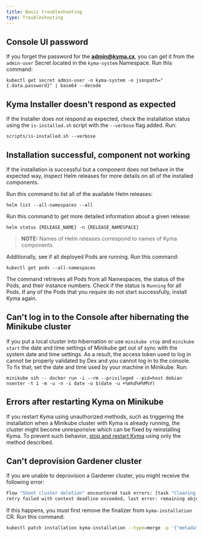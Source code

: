```yaml
---
title: Basic troubleshooting
type: Troubleshooting
---
```


## Console UI password

If you forget the password for the **admin@kyma.cx**, you can get it from the `admin-user` Secret located in the `kyma-system` Namespace. Run this command:

```
kubectl get secret admin-user -n kyma-system -o jsonpath="{.data.password}" | base64 --decode
```

## Kyma Installer doesn't respond as expected

If the Installer does not respond as expected, check the installation status using the `is-installed.sh` script with the `--verbose` flag added. Run:

```
scripts/is-installed.sh --verbose
```

## Installation successful, component not working

If the installation is successful but a component does not behave in the expected way, inspect Helm releases for more details on all of the installed components.

Run this command to list all of the available Helm releases:
```
helm list --all-namespaces --all
```

Run this command to get more detailed information about a given release:
```
helm status {RELEASE_NAME} -n {RELEASE_NAMESPACE}
```
>**NOTE:** Names of Helm releases correspond to names of Kyma components.


Additionally, see if all deployed Pods are running. Run this command:

```
kubectl get pods --all-namespaces
```
The command retrieves all Pods from all Namespaces, the status of the Pods, and their instance numbers. Check if the status is `Running` for all Pods. If any of the Pods that you require do not start successfully, install Kyma again.

## Can't log in to the Console after hibernating the Minikube cluster

If you put a local cluster into hibernation or use `minikube stop` and `minikube start` the date and time settings of Minikube get out of sync with the system date and time settings. As a result, the access token used to log in cannot be properly validated by Dex and you cannot log in to the console. To fix that, set the date and time used by your machine in Minikube. Run:

```
minikube ssh -- docker run -i --rm --privileged --pid=host debian nsenter -t 1 -m -u -n -i date -u $(date -u +%m%d%H%M%Y)
```

## Errors after restarting Kyma on Minikube

If you restart Kyma using unauthorized methods, such as triggering the installation when a Minikube cluster with Kyma is already running, the cluster might become unresponsive which can be fixed by reinstalling Kyma.
To prevent such behavior, [stop and restart Kyma](#installation-install-kyma-locally-stop-and-restart-kyma-without-reinstalling) using only the method described.

## Can't deprovision Gardener cluster

If you are unable to deprovision a Gardener cluster, you might receive the following error:

```bash
Flow "Shoot cluster deletion" encountered task errors: [task "Cleaning extended API groups" failed: 1 error occurred:
retry failed with context deadline exceeded, last error: remaining objects are still present: [*v1beta1.CustomResourceDefinition /installations.installer.kyma-project.io]
```

If this happens, you must first remove the finalizer from `kyma-installation` CR. Run this command: 

```bash
kubectl patch installation kyma-installation --type=merge -p '{"metadata":{"finalizers":null}}'
```
